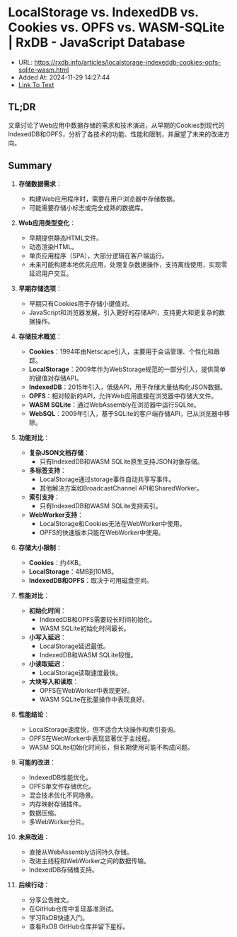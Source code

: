 # LocalStorage vs. IndexedDB vs. Cookies vs. OPFS vs. WASM-SQLite | RxDB - JavaScript Database
- URL: https://rxdb.info/articles/localstorage-indexeddb-cookies-opfs-sqlite-wasm.html
- Added At: 2024-11-29 14:27:44
- [Link To Text](2024-11-29-localstorage-vs.-indexeddb-vs.-cookies-vs.-opfs-vs.-wasm-sqlite-rxdb---javascript-database_raw.md)

## TL;DR
文章讨论了Web应用中数据存储的需求和技术演进，从早期的Cookies到现代的IndexedDB和OPFS，分析了各技术的功能、性能和限制，并展望了未来的改进方向。

## Summary
1. **存储数据需求**：
   - 构建Web应用程序时，需要在用户浏览器中存储数据。
   - 可能需要存储小标志或完全成熟的数据库。

2. **Web应用类型变化**：
   - 早期提供静态HTML文件。
   - 动态渲染HTML。
   - 单页应用程序（SPA），大部分逻辑在客户端运行。
   - 未来可能构建本地优先应用，处理复杂数据操作，支持离线使用，实现零延迟用户交互。

3. **早期存储选项**：
   - 早期只有Cookies用于存储小键值对。
   - JavaScript和浏览器发展，引入更好的存储API，支持更大和更复杂的数据操作。

4. **存储技术概览**：
   - **Cookies**：1994年由Netscape引入，主要用于会话管理、个性化和跟踪。
   - **LocalStorage**：2009年作为WebStorage规范的一部分引入，提供简单的键值对存储API。
   - **IndexedDB**：2015年引入，低级API，用于存储大量结构化JSON数据。
   - **OPFS**：相对较新的API，允许Web应用直接在浏览器中存储大文件。
   - **WASM SQLite**：通过WebAssembly在浏览器中运行SQLite。
   - **WebSQL**：2009年引入，基于SQLite的客户端存储API，已从浏览器中移除。

5. **功能对比**：
   - **复杂JSON文档存储**：
     - 只有IndexedDB和WASM SQLite原生支持JSON对象存储。
   - **多标签支持**：
     - LocalStorage通过storage事件自动共享写事件。
     - 其他解决方案如BroadcastChannel API和SharedWorker。
   - **索引支持**：
     - 只有IndexedDB和WASM SQLite支持索引。
   - **WebWorker支持**：
     - LocalStorage和Cookies无法在WebWorker中使用。
     - OPFS的快速版本只能在WebWorker中使用。

6. **存储大小限制**：
   - **Cookies**：约4KB。
   - **LocalStorage**：4MB到10MB。
   - **IndexedDB和OPFS**：取决于可用磁盘空间。

7. **性能对比**：
   - **初始化时间**：
     - IndexedDB和OPFS需要较长时间初始化。
     - WASM SQLite初始化时间最长。
   - **小写入延迟**：
     - LocalStorage延迟最低。
     - IndexedDB和WASM SQLite较慢。
   - **小读取延迟**：
     - LocalStorage读取速度最快。
   - **大块写入和读取**：
     - OPFS在WebWorker中表现更好。
     - WASM SQLite在批量操作中表现良好。

8. **性能结论**：
   - LocalStorage速度快，但不适合大块操作和索引查询。
   - OPFS在WebWorker中表现显著优于主线程。
   - WASM SQLite初始化时间长，但长期使用可能不构成问题。

9. **可能的改进**：
   - IndexedDB性能优化。
   - OPFS单文件存储优化。
   - 混合技术优化不同场景。
   - 内存映射存储插件。
   - 数据压缩。
   - 多WebWorker分片。

10. **未来改进**：
    - 直接从WebAssembly访问持久存储。
    - 改进主线程和WebWorker之间的数据传输。
    - IndexedDB存储桶支持。

11. **后续行动**：
    - 分享公告推文。
    - 在GitHub仓库中复现基准测试。
    - 学习RxDB快速入门。
    - 查看RxDB GitHub仓库并留下星标。
